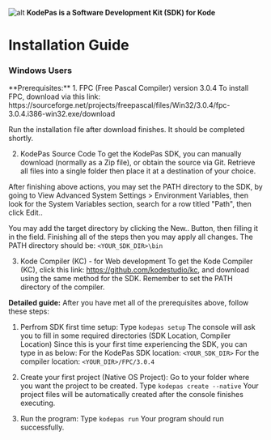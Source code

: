 ![alt](https://github.com/kodestudio/kodepas/blob/master/images/kodelogo.png)
**KodePas is a Software Development Kit (SDK) for Kode**
<h1> Installation Guide </h1>
<h3> Windows Users </h3>
**Prerequisites:**
1. FPC (Free Pascal Compiler) version 3.0.4
To install FPC, download via this link: 
https://sourceforge.net/projects/freepascal/files/Win32/3.0.4/fpc-3.0.4.i386-win32.exe/download

Run the installation file after download finishes. It should be completed shortly.

2. KodePas Source Code
To get the KodePas SDK, you can manually download (normally as a Zip file), or obtain the source via Git.
Retrieve all files into a single folder then place it at a destination of your choice.

After finishing above actions, you may set the PATH directory to the SDK, by going to View Advanced System Settings > Environment Variables, then look for the 
System Variables section, search for a row titled "Path", then click Edit..

You may add the target directory by clicking the New.. Button, then filling it in the field. Finishing all of the steps then you may apply all changes.
The PATH directory should be: `<YOUR_SDK_DIR>\bin`

3. Kode Compiler (KC) - for Web development
To get the Kode Compiler (KC), click this link: https://github.com/kodestudio/kc, and download using the same method for the SDK. Remember to set the PATH directory of the compiler.

**Detailed guide:**
After you have met all of the prerequisites above, follow these steps:
1. Perfrom SDK first time setup:
   Type `kodepas setup`
   The console will ask you to fill in some required directories (SDK Location, Compiler Location)
   Since this is your first time experiencing the SDK, you can type in as below:
   For the KodePas SDK location: `<YOUR_SDK_DIR>`
   For the compiler location: `<YOUR_DIR>/FPC/3.0.4`

2. Create your first project (Native OS Project):
   Go to your folder where you want the project to be created.
   Type `kodepas create --native`
   Your project files will be automatically created after the console finishes executing.
 
3. Run the program:
   Type `kodepas run`
   Your program should run successfully.
   
   



